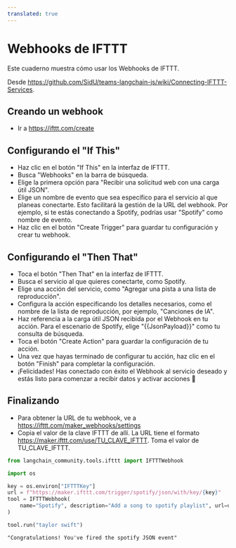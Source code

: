 ```yaml
---
translated: true
---
```


# Webhooks de IFTTT

Este cuaderno muestra cómo usar los Webhooks de IFTTT.

Desde https://github.com/SidU/teams-langchain-js/wiki/Connecting-IFTTT-Services.

## Creando un webhook

- Ir a https://ifttt.com/create

## Configurando el "If This"

- Haz clic en el botón "If This" en la interfaz de IFTTT.
- Busca "Webhooks" en la barra de búsqueda.
- Elige la primera opción para "Recibir una solicitud web con una carga útil JSON".
- Elige un nombre de evento que sea específico para el servicio al que planeas conectarte.
Esto facilitará la gestión de la URL del webhook.
Por ejemplo, si te estás conectando a Spotify, podrías usar "Spotify" como nombre de evento.
- Haz clic en el botón "Create Trigger" para guardar tu configuración y crear tu webhook.

## Configurando el "Then That"

- Toca el botón "Then That" en la interfaz de IFTTT.
- Busca el servicio al que quieres conectarte, como Spotify.
- Elige una acción del servicio, como "Agregar una pista a una lista de reproducción".
- Configura la acción especificando los detalles necesarios, como el nombre de la lista de reproducción,
por ejemplo, "Canciones de IA".
- Haz referencia a la carga útil JSON recibida por el Webhook en tu acción. Para el escenario de Spotify,
elige "{{JsonPayload}}" como tu consulta de búsqueda.
- Toca el botón "Create Action" para guardar la configuración de tu acción.
- Una vez que hayas terminado de configurar tu acción, haz clic en el botón "Finish" para
completar la configuración.
- ¡Felicidades! Has conectado con éxito el Webhook al servicio deseado y estás listo para
comenzar a recibir datos y activar acciones 🎉

## Finalizando

- Para obtener la URL de tu webhook, ve a https://ifttt.com/maker_webhooks/settings
- Copia el valor de la clave IFTTT de allí. La URL tiene el formato
https://maker.ifttt.com/use/TU_CLAVE_IFTTT. Toma el valor de TU_CLAVE_IFTTT.

```python
from langchain_community.tools.ifttt import IFTTTWebhook
```

```python
import os

key = os.environ["IFTTTKey"]
url = f"https://maker.ifttt.com/trigger/spotify/json/with/key/{key}"
tool = IFTTTWebhook(
    name="Spotify", description="Add a song to spotify playlist", url=url
)
```

```python
tool.run("taylor swift")
```

```output
"Congratulations! You've fired the spotify JSON event"
```
